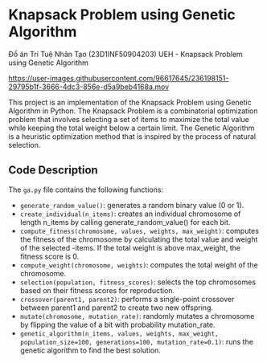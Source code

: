 # Knapsack Problem using Genetic Algorithm
Đồ án Trí Tuệ Nhân Tạo (23D1INF50904203) UEH - Knapsack Problem using Genetic Algorithm

https://user-images.githubusercontent.com/96617645/236198151-29795b1f-3666-4dc3-856e-d5a9beb4168a.mov

This project is an implementation of the Knapsack Problem using Genetic Algorithm in Python. The Knapsack Problem is a combinatorial optimization problem that involves selecting a set of items to maximize the total value while keeping the total weight below a certain limit. The Genetic Algorithm is a heuristic optimization method that is inspired by the process of natural selection.

## Code Description
The `ga.py` file contains the following functions:

- `generate_random_value()`: generates a random binary value (0 or 1).
- `create_individual(n_items)`: creates an individual chromosome of length n_items by calling generate_random_value() for each bit.
- `compute_fitness(chromosome, values, weights, max_weight)`: computes the fitness of the chromosome by calculating the total value and weight of the selected -items. If the total weight is above max_weight, the fitness score is 0.
- `compute_weight(chromosome, weights)`: computes the total weight of the chromosome.
- `selection(population, fitness_scores)`: selects the top chromosomes based on their fitness scores for reproduction.
- `crossover(parent1, parent2)`: performs a single-point crossover between parent1 and parent2 to create two new offspring.
- `mutate(chromosome, mutation_rate)`: randomly mutates a chromosome by flipping the value of a bit with probability mutation_rate.
- `genetic_algorithm(n_items, values, weights, max_weight, population_size=100, generations=100, mutation_rate=0.1)`: runs the genetic algorithm to find the best solution.






